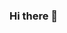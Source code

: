 ### Hi there 👋

<!--
zeybastug/zeybastug** is a ✨ _special_ ✨ repository because its `README.md` (this file) appears on your GitHub profile.


I'm an Electrical Electronics Engineering graduate 👨‍🎓, iOS Developer 🚀, System Test Engineer ✍ !
- 🌱 I’m currently developing Mobile Applications on iOS platform 📱
- 📫 How to reach me: 
- ⚡ Fun fact: I love to swim 🏊‍♀️, skate ⛸️, play volleyball 🏐 and cycling 🚴‍♀️
- 🥅 2021 Goals: Publishing my Recipe Application on App Store 📱
-->
###

